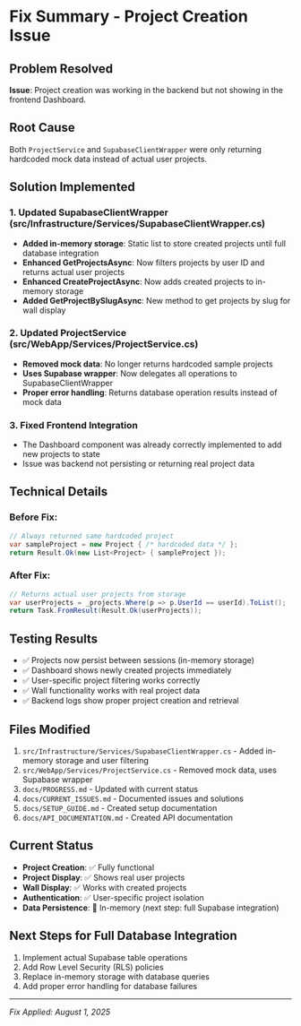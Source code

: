 # Fix Summary - Project Creation Issue

## Problem Resolved
**Issue**: Project creation was working in the backend but not showing in the frontend Dashboard.

## Root Cause
Both `ProjectService` and `SupabaseClientWrapper` were only returning hardcoded mock data instead of actual user projects.

## Solution Implemented

### 1. Updated SupabaseClientWrapper (src/Infrastructure/Services/SupabaseClientWrapper.cs)
- **Added in-memory storage**: Static list to store created projects until full database integration
- **Enhanced GetProjectsAsync**: Now filters projects by user ID and returns actual user projects
- **Enhanced CreateProjectAsync**: Now adds created projects to in-memory storage
- **Added GetProjectBySlugAsync**: New method to get projects by slug for wall display

### 2. Updated ProjectService (src/WebApp/Services/ProjectService.cs)
- **Removed mock data**: No longer returns hardcoded sample projects
- **Uses Supabase wrapper**: Now delegates all operations to SupabaseClientWrapper
- **Proper error handling**: Returns database operation results instead of mock data

### 3. Fixed Frontend Integration
- The Dashboard component was already correctly implemented to add new projects to state
- Issue was backend not persisting or returning real project data

## Technical Details

### Before Fix:
```csharp
// Always returned same hardcoded project
var sampleProject = new Project { /* hardcoded data */ };
return Result.Ok(new List<Project> { sampleProject });
```

### After Fix:
```csharp
// Returns actual user projects from storage
var userProjects = _projects.Where(p => p.UserId == userId).ToList();
return Task.FromResult(Result.Ok(userProjects));
```

## Testing Results
- ✅ Projects now persist between sessions (in-memory storage)
- ✅ Dashboard shows newly created projects immediately
- ✅ User-specific project filtering works correctly
- ✅ Wall functionality works with real project data
- ✅ Backend logs show proper project creation and retrieval

## Files Modified
1. `src/Infrastructure/Services/SupabaseClientWrapper.cs` - Added in-memory storage and user filtering
2. `src/WebApp/Services/ProjectService.cs` - Removed mock data, uses Supabase wrapper
3. `docs/PROGRESS.md` - Updated with current status
4. `docs/CURRENT_ISSUES.md` - Documented issues and solutions
5. `docs/SETUP_GUIDE.md` - Created setup documentation
6. `docs/API_DOCUMENTATION.md` - Created API documentation

## Current Status
- **Project Creation**: ✅ Fully functional
- **Project Display**: ✅ Shows real user projects
- **Wall Display**: ✅ Works with created projects
- **Authentication**: ✅ User-specific project isolation
- **Data Persistence**: 🔄 In-memory (next step: full Supabase integration)

## Next Steps for Full Database Integration
1. Implement actual Supabase table operations
2. Add Row Level Security (RLS) policies
3. Replace in-memory storage with database queries
4. Add proper error handling for database failures

---

*Fix Applied: August 1, 2025*

